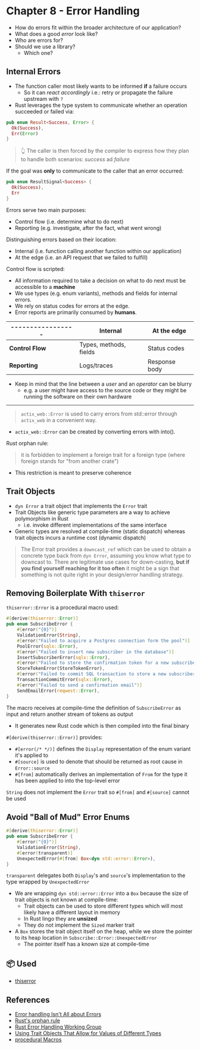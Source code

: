 # Chapter 8 - Error Handling

- How do errors fit within the broader architecture of our application?
- What does a good _error_ look like?
- Who are errors for?
- Should we use a library?
  - Which one?

## Internal Errors

- The function caller most likely wants to be informed **if** a failure occurs
  - So it can _react accordingly_ i.e.: retry or propagate the failure upstream with `?`
- Rust leverages the type system to communicate whether an operation succeeded or failed via:

```rust
pub enum Result<Success, Error> {
  Ok(Success),
  Err(Error)
}
```

> 👆 The caller is then forced by the compiler to express how they plan to handle both scenarios: _success_ ad _failure_

If the goal was **only** to communicate to the caller that an error occurred:

```rust
pub enum ResultSignal<Success> {
  Ok(Success),
  Err
}
```

Errors serve two main purposes:

- Control flow (i.e. determine what to do next)
- Reporting (e.g. investigate, after the fact, what went wrong)

Distinguishing errors based on their location:

- Internal (i.e. function calling another function within our application)
- At the edge (i.e. an API request that we failed to fulfill)

Control flow is scripted:

- All information required to take a decision on what to do next must be accessible to a **machine**
- We use types (e.g. enum variants), methods and fields for internal errors.
- We rely on status codes for errors at the edge.
- Error reports are primarily consumed by **humans**.

| ----------------- | **Internal**           | **At the edge** |
| ----------------- | ---------------------- | --------------- |
| **Control Flow**  | Types, methods, fields | Status codes    |
| **Reporting**     | Logs/traces            | Response body   |

- Keep in mind that the line between a _user_ and an _operator_ can be blurry
  - e.g. a user might have access to the source code or they might be running the software on their own hardware

---

> `actix_web::Error` is used to carry errors from std::error through `actix_web` in a convenient way.

- `actix_web::Error` can be created by converting errors with into().

Rust orphan rule:

> it is forbidden to implement a foreign trait for a foreign type (where foreign stands for "from another crate")

- This restriction is meant to preserve coherence

## Trait Objects

- `dyn Error` a trait object that implements the `Error` trait
- Trait Objects like generic type parameters are a way to achieve polymorphism in Rust
  - i.e. invoke different implementations of the same interface
- Generic types are resolved at compile-time (static dispatch) whereas trait objects incurs a runtime cost (dynamic dispatch)

> The Error trait provides a `downcast_ref` which can be used to obtain a concrete type back from `dyn Error`,
> assuming you know what type to downcast to. There are legitimate use cases for down-casting,
> **but if you find yourself reaching for it too often** it might be a sign that something is not quite right in your design/error handling strategy.

## Removing Boilerplate With `thiserror`

`thiserror::Error` is a procedural macro used:

```rust
#[derive(thiserror::Error)]
pub enum SubscribeError {
    #[error("{0}")]
    ValidationError(String),
    #[error("Failed to acquire a Postgres connection form the pool")]
    PoolError(sqlx::Error),
    #[error("Failed to insert new subscriber in the database")]
    InsertSubscriberError(sqlx::Error),
    #[error("Failed to store the confirmation token for a new subscriber")]
    StoreTokenError(StoreTokenError),
    #[error("Failed to commit SQL transaction to store a new subscriber")]
    TransactionCommitError(sqlx::Error),
    #[error("Failed to send a confirmation email")]
    SendEmailError(reqwest::Error),
}
```

The macro receives at compile-time the definition of `SubscribeError` as input and return another stream of tokens as output

- It generates new Rust code which is then compiled into the final binary

`#[derive(thiserror::Error)]` provides:

- `#[error(/* */)]` defines the `Display` representation of the enum variant it's applied to
- `#[source]` is used to denote that should be returned as root cause in `Error::source`
- `#[from]` automatically derives an implementation of `From` for the type it has been applied to into the top-level error

`String` does not implement the `Error` trait so `#[from]` and `#[source]` cannot be used

## Avoid "Ball of Mud" Error Enums

```rust
#[derive(thiserror::Error)]
pub enum SubscribeError {
    #[error("{0}")]
    ValidationError(String),
    #[error(transparent)]
    UnexpectedError(#[from] Box<dyn std::error::Error>),
}
```

`transparent` delegates both `Display`'s and `source`'s implementation to the type wrapped by `UnexpectedError`

- We are wrapping `dyn std::error::Error` into a `Box` because the size of trait objects is not known at compile-time:
  - Trait objects can be used to store different types which will most likely have a different layout in memory
  - In Rust lingo they are **unsized**
  - They do not implement the `Sized` marker trait
- A `Box` stores the trait object itself on the heap, while we store the pointer to its heap location in `Subscribe::Error::UnexpectedError`
  - The pointer itself has a known size at compile-time

## 📦 Used

- [thiserror](https://github.com/dtolnay/thiserror)

## References

- [Error handling Isn't All about Errors](https://www.youtube.com/watch?v=rAF8mLI0naQ)
- [Rust's orphan rule](https://doc.rust-lang.org/book/ch10-02-traits.html#implementing-a-trait-on-a-type)
- [Rust Error Handling Working Group](https://blog.rust-lang.org/inside-rust/2020/11/23/What-the-error-handling-project-group-is-working-on.html)
- [Using Trait Objects That Allow for Values of Different Types](https://doc.rust-lang.org/book/ch17-02-trait-objects.html)
- [procedural Macros](https://doc.rust-lang.org/reference/procedural-macros.html)

